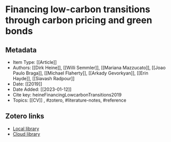 # Financing low-carbon transitions through carbon pricing and green bonds

## Metadata

* Item Type: [[Article]]
* Authors: [[Dirk Heine]], [[Willi Semmler]], [[Mariana Mazzucato]], [[Joao Paulo Braga]], [[Michael Flaherty]], [[Arkady Gevorkyan]], [[Erin Hayde]], [[Siavash Radpour]]
* Date: [[2019]]
* Date Added: [[2023-01-12]]
* Cite key: heineFinancingLowcarbonTransitions2019
* Topics: [[CV]]
, #zotero, #literature-notes, #reference


##  Zotero links
* [Local library](zotero://select/items/1_4ERKVJ78)
* [Cloud library](http://zotero.org/users/10903504/items/4ERKVJ78)

